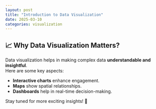 ```yaml
---
layout: post
title: "Introduction to Data Visualization"
date: 2025-03-10
categories: visualization
---
```


## 📈 Why Data Visualization Matters?

Data visualization helps in making complex data **understandable and insightful**.  
Here are some key aspects:
- **Interactive charts** enhance engagement.
- **Maps** show spatial relationships.
- **Dashboards** help in real-time decision-making.

Stay tuned for more exciting insights! 🚀
